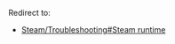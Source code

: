 Redirect to:

*   [Steam/Troubleshooting#Steam runtime](/index.php/Steam/Troubleshooting#Steam_runtime "Steam/Troubleshooting")